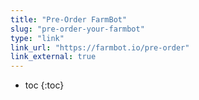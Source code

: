 ```yaml
---
title: "Pre-Order FarmBot"
slug: "pre-order-your-farmbot"
type: "link"
link_url: "https://farmbot.io/pre-order"
link_external: true
---
```


* toc
{:toc}

